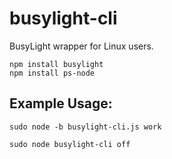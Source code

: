 # busylight-cli
BusyLight wrapper for Linux users.

```
npm install busylight
npm install ps-node
```


## Example Usage:

```
sudo node -b busylight-cli.js work
```

```
sudo node busylight-cli off
```


